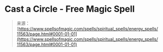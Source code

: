<!--yml
category: 未分类
date: 2024-06-12 18:48:54
-->

# Cast a Circle - Free Magic Spell

> 来源：[https://www.spellsofmagic.com/spells/spiritual_spells/energy_spells/11563/page.html#0001-01-01](https://www.spellsofmagic.com/spells/spiritual_spells/energy_spells/11563/page.html#0001-01-01)